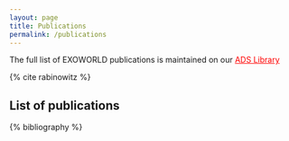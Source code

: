 ```yaml
---
layout: page
title: Publications
permalink: /publications
---
```


The full list of EXOWORLD publications is maintained on our <a href="https://ui.adsabs.harvard.edu/public-libraries/ICkn29JGQsOW0tpf9rYlIA" style="color:#FF0000;">ADS Library</a>

{% cite rabinowitz %}

List of publications
----------------------
{% bibliography %}

